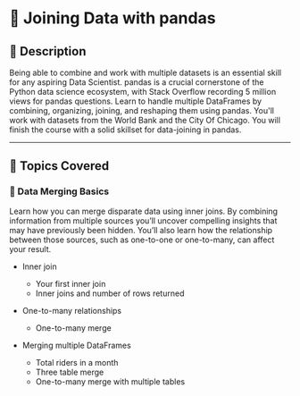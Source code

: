 # 📘 Joining Data with pandas

## 📖 Description

Being able to combine and work with multiple datasets is an essential skill for any aspiring Data Scientist. pandas is a crucial cornerstone of the Python data science ecosystem, with Stack Overflow recording 5 million views for pandas questions. Learn to handle multiple DataFrames by combining, organizing, joining, and reshaping them using pandas. You'll work with datasets from the World Bank and the City Of Chicago. You will finish the course with a solid skillset for data-joining in pandas.

---

## 🧠 Topics Covered

### 📅 Data Merging Basics
Learn how you can merge disparate data using inner joins. By combining information from multiple sources you’ll uncover compelling insights that may have previously been hidden. You’ll also learn how the relationship between those sources, such as one-to-one or one-to-many, can affect your result.

- Inner join
  - Your first inner join
  - Inner joins and number of rows returned

- One-to-many relationships
  - One-to-many merge

- Merging multiple DataFrames  
  - Total riders in a month
  - Three table merge
  - One-to-many merge with multiple tables
  
